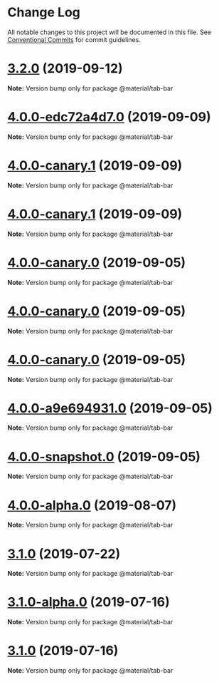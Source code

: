 # Change Log

All notable changes to this project will be documented in this file.
See [Conventional Commits](https://conventionalcommits.org) for commit guidelines.

# [3.2.0](https://github.com/material-components/material-components-web/compare/v3.1.1...v3.2.0) (2019-09-12)

**Note:** Version bump only for package @material/tab-bar





# [4.0.0-edc72a4d7.0](https://github.com/material-components/material-components-web/compare/v3.1.1...v4.0.0-edc72a4d7.0) (2019-09-09)

**Note:** Version bump only for package @material/tab-bar





# [4.0.0-canary.1](https://github.com/material-components/material-components-web/compare/v3.1.1...v4.0.0-canary.1) (2019-09-09)

**Note:** Version bump only for package @material/tab-bar





# [4.0.0-canary.1](https://github.com/material-components/material-components-web/compare/v3.1.1...v4.0.0-canary.1) (2019-09-09)

**Note:** Version bump only for package @material/tab-bar





# [4.0.0-canary.0](https://github.com/material-components/material-components-web/compare/v3.1.1...v4.0.0-canary.0) (2019-09-05)

**Note:** Version bump only for package @material/tab-bar





# [4.0.0-canary.0](https://github.com/material-components/material-components-web/compare/v3.1.1...v4.0.0-canary.0) (2019-09-05)

**Note:** Version bump only for package @material/tab-bar





# [4.0.0-canary.0](https://github.com/material-components/material-components-web/compare/v3.1.1...v4.0.0-canary.0) (2019-09-05)

**Note:** Version bump only for package @material/tab-bar





# [4.0.0-a9e694931.0](https://github.com/material-components/material-components-web/compare/v3.1.1...v4.0.0-a9e694931.0) (2019-09-05)

**Note:** Version bump only for package @material/tab-bar





# [4.0.0-snapshot.0](https://github.com/material-components/material-components-web/compare/v3.1.1...v4.0.0-snapshot.0) (2019-09-05)

**Note:** Version bump only for package @material/tab-bar





# [4.0.0-alpha.0](https://github.com/material-components/material-components-web/compare/v3.1.0...v4.0.0-alpha.0) (2019-08-07)

**Note:** Version bump only for package @material/tab-bar





# [3.1.0](https://github.com/material-components/material-components-web/compare/v3.0.0...v3.1.0) (2019-07-22)

**Note:** Version bump only for package @material/tab-bar





# [3.1.0-alpha.0](https://github.com/material-components/material-components-web/compare/v3.0.0...v3.1.0-alpha.0) (2019-07-16)

**Note:** Version bump only for package @material/tab-bar





# [3.1.0](https://github.com/material-components/material-components-web/compare/v3.0.0...v3.1.0) (2019-07-16)

**Note:** Version bump only for package @material/tab-bar
